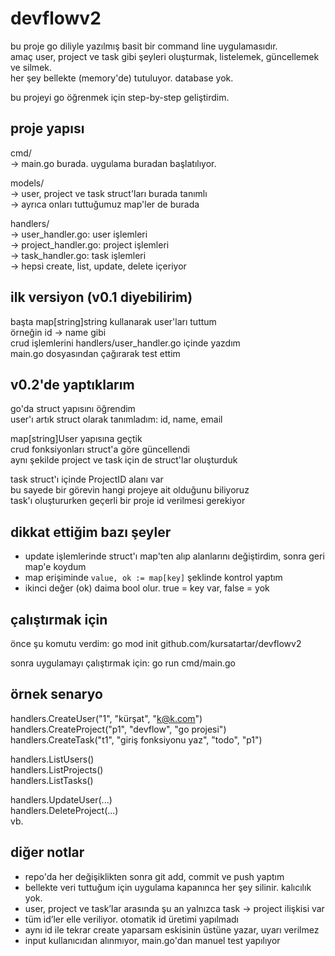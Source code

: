 # devflowv2

bu proje go diliyle yazılmış basit bir command line uygulamasıdır.  
amaç user, project ve task gibi şeyleri oluşturmak, listelemek, güncellemek ve silmek.  
her şey bellekte (memory'de) tutuluyor. database yok.

bu projeyi go öğrenmek için step-by-step geliştirdim.

## proje yapısı

cmd/  
→ main.go burada. uygulama buradan başlatılıyor.

models/  
→ user, project ve task struct'ları burada tanımlı  
→ ayrıca onları tuttuğumuz map'ler de burada

handlers/  
→ user_handler.go: user işlemleri  
→ project_handler.go: project işlemleri  
→ task_handler.go: task işlemleri  
→ hepsi create, list, update, delete içeriyor

## ilk versiyon (v0.1 diyebilirim)

başta map[string]string kullanarak user'ları tuttum  
örneğin id -> name gibi  
crud işlemlerini handlers/user_handler.go içinde yazdım  
main.go dosyasından çağırarak test ettim

## v0.2'de yaptıklarım

go'da struct yapısını öğrendim  
user'ı artık struct olarak tanımladım: id, name, email

map[string]User yapısına geçtik  
crud fonksiyonları struct'a göre güncellendi  
aynı şekilde project ve task için de struct'lar oluşturduk

task struct'ı içinde ProjectID alanı var  
bu sayede bir görevin hangi projeye ait olduğunu biliyoruz  
task'ı oluştururken geçerli bir proje id verilmesi gerekiyor

## dikkat ettiğim bazı şeyler

- update işlemlerinde struct'ı map'ten alıp alanlarını değiştirdim, sonra geri map'e koydum
- map erişiminde `value, ok := map[key]` şeklinde kontrol yaptım
- ikinci değer (ok) daima bool olur. true = key var, false = yok

## çalıştırmak için

önce şu komutu verdim:
go mod init github.com/kursatartar/devflowv2

sonra uygulamayı çalıştırmak için:
go run cmd/main.go

## örnek senaryo

handlers.CreateUser("1", "kürşat", "k@k.com")  
handlers.CreateProject("p1", "devflow", "go projesi")  
handlers.CreateTask("t1", "giriş fonksiyonu yaz", "todo", "p1")

handlers.ListUsers()  
handlers.ListProjects()  
handlers.ListTasks()

handlers.UpdateUser(...)  
handlers.DeleteProject(...)  
vb.

## diğer notlar

- repo'da her değişiklikten sonra git add, commit ve push yaptım
- bellekte veri tuttuğum için uygulama kapanınca her şey silinir. kalıcılık yok.
- user, project ve task’lar arasında şu an yalnızca task → project ilişkisi var
- tüm id’ler elle veriliyor. otomatik id üretimi yapılmadı
- aynı id ile tekrar create yaparsam eskisinin üstüne yazar, uyarı verilmez  
- input kullanıcıdan alınmıyor, main.go'dan manuel test yapılıyor
